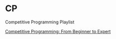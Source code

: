 # CP
Competitive Programming Playlist

[Competitive Programming: From Beginner to Expert](https://www.commonlounge.com/discussion/5d2822257dfa49328d85fd27cf114441)
